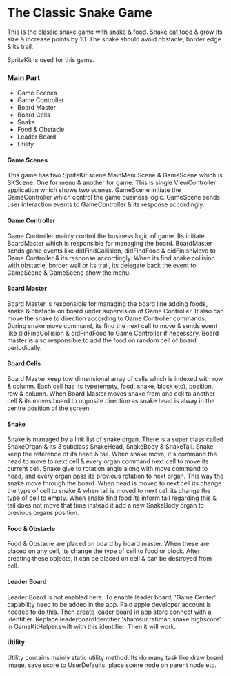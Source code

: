 # The Classic Snake Game #

This is the classic snake game with snake & food. Snake eat food & grow its size & increase points by 10. The snake should avoid obstacle, border edge & its trail.

SpriteKit is used for this game.

### Main Part ###

* Game Scenes
* Game Controller
* Board Master
* Board Cells
* Snake
* Food & Obstacle
* Leader Board
* Utility


#### Game Scenes #
This game has two SpriteKit scene MainMenuScene & GameScene which is SKScene. One for menu & another for game. This is single ViewController application which shows two scenes. GameScene initiate the GameController which control the game business logic. GameScene sends user interaction events to GameController & its response accordingly.

#### Game Controller #
Game Controller mainly control the business logic of game. Its initiate BoardMaster which is responsible for managing the board. BoardMaster sends game events like didFindCollision, didFindFood & didFinishMove to Game Controller & its response accordingly. When its find snake collision with obstacle, border wall or its trail, its delegate back the event to GameScene & GameScene show the menu.

#### Board Master #
Board Master is responsible for managing the board line adding foods, snake & obstacle on board under supervision of Game Controller. It also can move the snake to direction according to Game Controller commands. During snake move command, its find the next cell to move & sends event like didFindCollision & didFindFood to Game Controller if necessary. Board master is also responsible to add the food on random cell of board periodically.

#### Board Cells #
Board Master keep tow dimensional array of cells which is indexed with row & column. Each cell has its type(empty, food, snake, block etc), position, row & column. When Board Master moves snake from one cell to another cell & its moves board to opposite direction as snake head is alway in the centre position of the screen.

#### Snake #
Snake is managed by a link list of snake organ. There is a super class called SnakeOrgan & its 3 subclass SnakeHead, SnakeBody & SnakeTail. Snake keep the reference of its head & tail. When snake move, it's command the head to move to next cell & every organ command next cell to move its current cell. Snake give to rotation angle along with move command to head, and every organ pass its previous rotation to next organ. This way the snake move through the board. When head is moved to next cell its change the type of cell to snake & when tail is moved to next cell its change the type of cell to empty. When snake find food its inform tail regarding this & tail does not move that time instead it add a new SnakeBody organ to previous organs position.

#### Food & Obstacle #
Food & Obstacle are placed on board by board master. When these are placed on any cell, its change the type of cell to food or block. After creating these objects, it can be placed on cell & can be destroyed from cell.

#### Leader Board #
Leader Board is not enabled here. To enable leader board, 'Game Center' capability need to be added in the app. Paid apple developer account is needed to do this. Then create leader board in app store connect with a identifier. Replace leaderboardIdentifier 'shamsur.rahman.snake.highscore' in GameKitHelper.swift with this identifier. Then it will work.

#### Utility #
Utility contains mainly static utility method. Its do many task like draw board image, save score to UserDefaults, place scene node on parent node etc.
